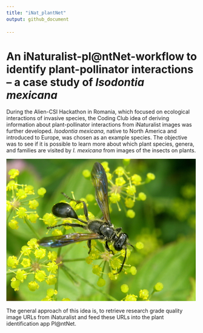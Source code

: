 ```yaml
---
title: "iNat_plantNet"
output: github_document

---
```


# An iNaturalist-pl@ntNet-workflow to identify plant-pollinator interactions – a case study of *Isodontia mexicana*

During the Alien-CSI Hackathon in Romania, which focused on ecological interactions of invasive species, the Coding Club idea of deriving information about plant-pollinator interactions from iNaturalist images was further developed. *Isodontia mexicana*, native to North America and introduced to Europe, was chosen as an example species. The objective was to see if it is possible to learn more about which plant species, genera, and families are visited by *I. mexicana* from images of the insects on plants.

![A photograph of *Isodontia mexicana* visiting a flower, picture from iNaturalist (https://www.inaturalist.org/photos/173385904) from its invasive range in France. ©ahmedm, used under the CC-By license](data/Isomex_image.jpeg)

The general approach of this idea is, to retrieve research grade quality image URLs from iNaturalist and feed these URLs into the plant identification app Pl@ntNet. 